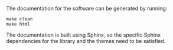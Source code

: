 
The documentation for the software can be generated by running:
```
make clean
make html
```
The documentation is built using Sphinx, so the specific Sphinx dependencies
for the library and the themes need to be satisfied.
